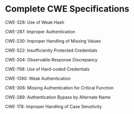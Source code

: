 

# Complete CWE Specifications

CWE-328: Use of Weak Hash

CWE-287: Improper Authentication

CWE-230: Improper Handling of Missing Values

CWE-522: Insufficiently Protected Credentials

CWE-204: Observable Response Discrepancy

CWE-798: Use of Hard-coded Credentials

CWE-1390: Weak Authentication

CWE-306: Missing Authentication for Critical Function

CWE-289: Authentication Bypass by Alternate Name

CWE-178: Improper Handling of Case Sensitivity